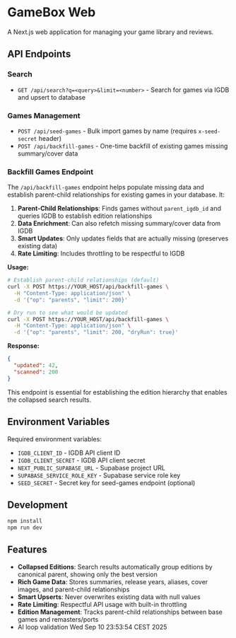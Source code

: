 # GameBox Web

A Next.js web application for managing your game library and reviews.

## API Endpoints

### Search
- `GET /api/search?q=<query>&limit=<number>` - Search for games via IGDB and upsert to database

### Games Management
- `POST /api/seed-games` - Bulk import games by name (requires `x-seed-secret` header)
- `POST /api/backfill-games` - One-time backfill of existing games missing summary/cover data

### Backfill Games Endpoint

The `/api/backfill-games` endpoint helps populate missing data and establish parent-child relationships for existing games in your database. It:

1. **Parent-Child Relationships**: Finds games without `parent_igdb_id` and queries IGDB to establish edition relationships
2. **Data Enrichment**: Can also refetch missing summary/cover data from IGDB
3. **Smart Updates**: Only updates fields that are actually missing (preserves existing data)
4. **Rate Limiting**: Includes throttling to be respectful to IGDB

**Usage:**
```bash
# Establish parent-child relationships (default)
curl -X POST https://YOUR_HOST/api/backfill-games \
  -H "Content-Type: application/json" \
  -d '{"op": "parents", "limit": 200}'

# Dry run to see what would be updated
curl -X POST https://YOUR_HOST/api/backfill-games \
  -H "Content-Type: application/json" \
  -d '{"op": "parents", "limit": 200, "dryRun": true}'
```

**Response:**
```json
{
  "updated": 42,
  "scanned": 200
}
```

This endpoint is essential for establishing the edition hierarchy that enables the collapsed search results.

## Environment Variables

Required environment variables:
- `IGDB_CLIENT_ID` - IGDB API client ID
- `IGDB_CLIENT_SECRET` - IGDB API client secret
- `NEXT_PUBLIC_SUPABASE_URL` - Supabase project URL
- `SUPABASE_SERVICE_ROLE_KEY` - Supabase service role key
- `SEED_SECRET` - Secret key for seed-games endpoint (optional)

## Development

```bash
npm install
npm run dev
```

## Features

- **Collapsed Editions**: Search results automatically group editions by canonical parent, showing only the best version
- **Rich Game Data**: Stores summaries, release years, aliases, cover images, and parent-child relationships
- **Smart Upserts**: Never overwrites existing data with null values
- **Rate Limiting**: Respectful API usage with built-in throttling
- **Edition Management**: Tracks parent-child relationships between base games and remasters/ports
- AI loop validation Wed Sep 10 23:53:54 CEST 2025
